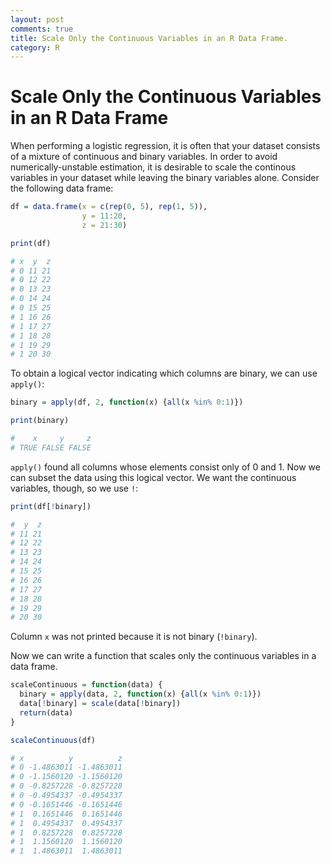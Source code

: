 ```yaml
---
layout: post
comments: true
title: Scale Only the Continuous Variables in an R Data Frame.
category: R
---
```

# Scale Only the Continuous Variables in an R Data Frame

When performing a logistic regression, it is often that your dataset consists of a mixture of continuous and binary variables. In order to avoid numerically-unstable estimation, it is desirable to scale the continous variables in your dataset while leaving the binary variables alone. Consider the following data frame:

```r
df = data.frame(x = c(rep(0, 5), rep(1, 5)), 
                y = 11:20, 
                z = 21:30)

print(df)

# x  y  z
# 0 11 21
# 0 12 22
# 0 13 23
# 0 14 24
# 0 15 25
# 1 16 26
# 1 17 27
# 1 18 28
# 1 19 29
# 1 20 30
```

To obtain a logical vector indicating which columns are binary, we can use `apply()`:

```r
binary = apply(df, 2, function(x) {all(x %in% 0:1)})

print(binary)

#    x     y     z 
# TRUE FALSE FALSE 
```

`apply()` found all columns whose elements consist only of 0 and 1. Now we can subset the data using this logical vector. We want the continuous variables, though, so we use `!`:

```r
print(df[!binary])

#  y  z
# 11 21
# 12 22
# 13 23
# 14 24
# 15 25
# 16 26
# 17 27
# 18 28
# 19 29
# 20 30
```

Column `x` was not printed because it is not binary (`!binary`).

Now we can write a function that scales only the continuous variables in a data frame.

```r
scaleContinuous = function(data) {
  binary = apply(data, 2, function(x) {all(x %in% 0:1)}) 
  data[!binary] = scale(data[!binary])
  return(data)
}

scaleContinuous(df)

# x          y          z
# 0 -1.4863011 -1.4863011
# 0 -1.1560120 -1.1560120
# 0 -0.8257228 -0.8257228
# 0 -0.4954337 -0.4954337
# 0 -0.1651446 -0.1651446
# 1  0.1651446  0.1651446
# 1  0.4954337  0.4954337
# 1  0.8257228  0.8257228
# 1  1.1560120  1.1560120
# 1  1.4863011  1.4863011
```
